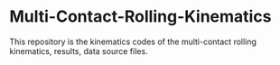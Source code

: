 # Multi-Contact-Rolling-Kinematics
This repository is the kinematics codes of the multi-contact rolling kinematics, results, data source files. 
